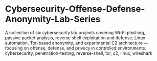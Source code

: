 # Cybersecurity-Offense-Defense-Anonymity-Lab-Series
A collection of six cybersecurity lab projects covering Wi-Fi phishing, passive packet analysis, reverse shell exploitation and defense, Linux automation, Tor-based anonymity, and experimental C2 architecture — focusing on offense, defense, and privacy in controlled environments.
cybersecurity, penetration-testing, reverse-shell, tor, c2, linux, wireshark
